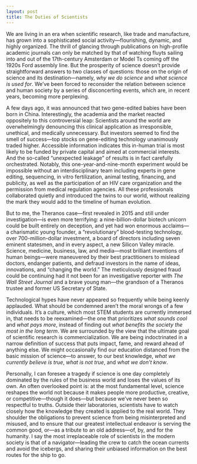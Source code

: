 ```yaml
---
layout: post
title: The Duties of Scientists
---
```

We are living in an era when scientific research, like trade and manufacture, has grown into a sophisticated social activity—flourishing, dynamic, and highly organized. The thrill of glancing through publications on high-profile academic journals can only be matched by that of watching fluyts sailing into and out of the 17th-century Amsterdam or Model Ts coming off the 1920s Ford assembly line. But the prosperity of science doesn’t provide straightforward answers to two classes of questions: those on the origin of science and its destination—namely, _why we do science_ and _what science is used for_. We’ve been forced to reconsider the relation between science and human society by a series of disconcerting events, which are, in recent years, becoming more perplexing.

A few days ago, it was announced that two gene-edited babies have been born in China. Interestingly, the academia and the market reacted oppositely to this controversial leap: Scientists around the world are overwhelmingly denouncing this clinical application as irresponsible, unethical, and medically unnecessary. But investors seemed to find the smell of success—top stocks on gene-editing technology unanimously traded higher. Accessible information indicates this in-human trial is most likely to be funded by private capital and aimed at commercial interests. And the so-called “unexpected leakage” of results is in fact carefully orchestrated. Notably, this one-year-and-nine-month experiment would be impossible without an interdisciplinary team including experts in gene editing, sequencing, in vitro fertilization, animal testing, financing, and publicity, as well as the participation of an HIV care organization and the permission from medical regulation agencies. All these professionals collaborated quietly and introduced the twins to our world, without realizing the mark they would add to the timeline of human evolution. 

But to me, the Theranos case—first revealed in 2015 and still under investigation—is even more terrifying: a nine-billion-dollar biotech unicorn could be built entirely on deception, and yet had won enormous acclaims—a charismatic young founder, a “revolutionary” blood-testing technology, over 700-million-dollar investment, a board of directors including seven eminent statesmen, and in every aspect, a new Silicon Valley miracle. Science, medicine, business, law, and media—most brilliant inventions of human beings—were maneuvered by their best practitioners to mislead doctors, endanger patients, and defraud investors in the name of ideas, innovations, and “changing the world.” The meticulously designed fraud could be continuing had it not been for an investigative reporter with _The Wall Street Journal_ and a brave young man—the grandson of a Theranos trustee and former US Secretary of State.

Technological hypes have never appeared so frequently while being keenly applauded. What should be condemned aren’t the moral wrongs of a few individuals. It’s a culture, which most STEM students are currently immersed in, that needs to be reexamined—the one that prioritizes _what sounds cool_ and _what pays more_, instead of finding out _what benefits the society the most in the long term_. We are surrounded by the view that the ultimate goal of scientific research is commercialization. We are being indoctrinated in a narrow definition of success that puts impact, fame, and reward ahead of anything else. We might occasionally find our education distanced from the basic mission of science—to answer, to our best knowledge, _what we currently believe is true_, _what is not true_, and _what we don’t know_.

Personally, I can foresee a tragedy if science is one day completely dominated by the rules of the business world and loses the values of its own. An often overlooked point is: at the most fundamental level, science reshapes the world not because it makes people more productive, creative, or competitive—though it does—but because we’ve never been so respectful to truths. Outside their laboratories, scientists have to watch closely how the knowledge they created is applied to the real world. They shoulder the obligations to prevent science from being misinterpreted and misused, and to ensure that our greatest intellectual endeavor is serving the common good, or—as a tribute to an old address—of, by, and for the humanity. I say the most irreplaceable role of scientists in the modern society is that of a navigator—leading the crew to catch the ocean currents and avoid the icebergs, and sharing their unbiased information on the best routes for the ship to go.

